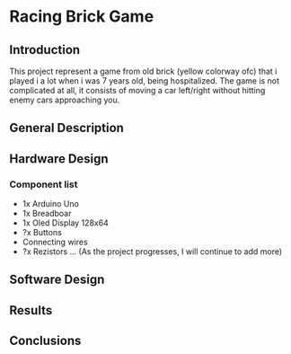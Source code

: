 # Racing Brick Game

## Introduction
This project represent a game from old brick (yellow colorway ofc) that i played i a lot when i was 7 years old, being hospitalized. The game is not complicated at all, it consists of moving a car left/right without hitting enemy cars approaching you.

## General Description

## Hardware Design
### Component list
- 1x Arduino Uno
- 1x Breadboar
- 1x Oled Display 128x64
- ?x Buttons
- Connecting wires
- ?x Rezistors
  ... (As the project progresses, I will continue to add more)

## Software Design

## Results 

## Conclusions
